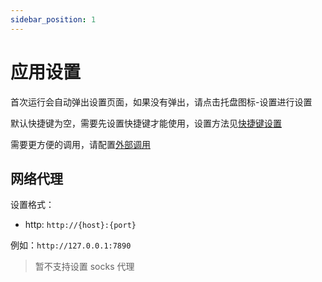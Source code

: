 ```yaml
---
sidebar_position: 1
---
```


# 应用设置

首次运行会自动弹出设置页面，如果没有弹出，请点击托盘图标-设置进行设置

默认快捷键为空，需要先设置快捷键才能使用，设置方法见[快捷键设置](/docs/tutorial/config/shortcut_config)

需要更方便的调用，请配置[外部调用](/docs/tutorial/config/plugin_config)

## 网络代理

设置格式：

- http: `http://{host}:{port}`

例如：`http://127.0.0.1:7890`

> 暂不支持设置 socks 代理
